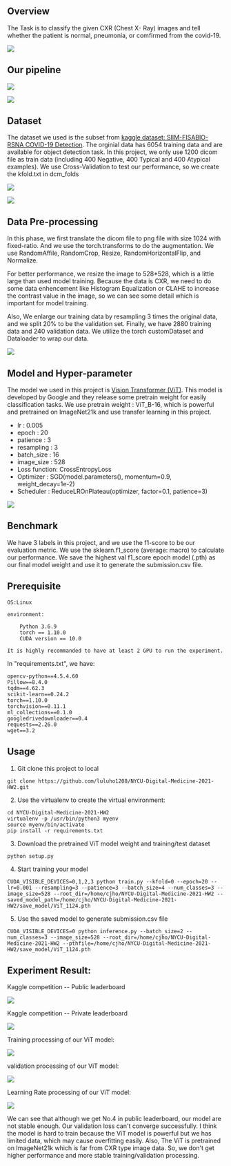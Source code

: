 Overview
---
The Task is to classify the given CXR (Chest X- Ray) images and tell whether the patient is normal, pneumonia, or comfirmed from the covid-19. 

![](https://i.imgur.com/iVcEz32.png)

Our pipeline
---
![](https://i.imgur.com/6uwduWv.png)


![](https://i.imgur.com/FeTaaLY.png)


Dataset
---
The dataset we used is the subset from [kaggle dataset: SIIM-FISABIO-RSNA COVID-19 Detection](https://www.kaggle.com/c/siim-covid19-detection). The orginial data has 6054 training data and are available for object detection task. In this project, we only use 1200 dicom file as train data (including 400 Negative, 400 Typical and 400 Atypical examples). We use Cross-Validation to test our performance, so we create the kfold.txt in dcm_folds

![](https://i.imgur.com/dNSaffV.png)

![](https://i.imgur.com/J9GD7FZ.png)


Data Pre-processing
---
In this phase, we first translate the dicom file to png file with size 1024 with fixed-ratio. And we use the torch.transforms to do the augmentation. We use RandomAffile, RandomCrop, Resize, RandomHorizontalFlip, and Normalize. 

For better performance, we resize the image to 528*528, which is a little large than used model training. Because the data is CXR, we need to do some data enhencement like Histogram Equalization or CLAHE to increase the contrast value in the image, so we can see some detail which is important for model training.


Also, We enlarge our training data by resampling 3 times the original data, and we split 20% to be the validation set. Finally, we have 2880 training data and 240 validation data. We utilize the torch customDataset and Dataloader to wrap our data.


![](https://i.imgur.com/IxVBTP6.png)

Model and Hyper-parameter
---

The model we used in this project is [Vision Transformer (ViT)](https://github.com/google-research/vision_transformer). This model is developed by Google and they release some pretrain weight for easily classification tasks. We use pretrain weight : ViT_B-16, which is powerful and pretrained on ImageNet21k and use transfer learning in this project.

* lr : 0.005
* epoch : 20
* patience : 3
* resampling : 3
* batch_size : 16
* image_size : 528
* Loss function: CrossEntropyLoss
* Optimizer : SGD(model.parameters(), momentum=0.9, weight_decay=1e-2)
* Scheduler : ReduceLROnPlateau(optimizer, factor=0.1, patience=3)

![](https://i.imgur.com/tq7HXY9.png)

Benchmark
---
We have 3 labels in this project, and we use the f1-score to be our evaluation metric. We use the sklearn.f1_score (average: macro) to calculate our performance. We save the highest val f1_score epoch model (.pth) as our final model weight and use it to generate the submission.csv file. 

Prerequisite
---
    OS:Linux
    
    environment: 
        
        Python 3.6.9    
        torch == 1.10.0 
        CUDA version == 10.0
        
    It is highly recommanded to have at least 2 GPU to run the experiment.
    
In "requirements.txt", we have:

    opencv-python==4.5.4.60
    Pillow==8.4.0
    tqdm==4.62.3
    scikit-learn==0.24.2
    torch==1.10.0
    torchvision==0.11.1
    ml_collections==0.1.0
    googledrivedownloader==0.4
    requests==2.26.0
    wget==3.2

Usage
---
1. Git clone this project to local
```git=
git clone https://github.com/luluho1208/NYCU-Digital-Medicine-2021-HW2.git
```

2. Use the virtualenv to create the virtual environment:
```bash=
cd NYCU-Digital-Medicine-2021-HW2
virtualenv -p /usr/bin/python3 myenv
source myenv/bin/activate
pip install -r requirements.txt
```

3. Download the pretrained ViT model weight and training/test dataset
```git=
python setup.py
```

4. Start training your model
```git=
CUDA_VISIBLE_DEVICES=0,1,2,3 python train.py --kfold=0 --epoch=20 --lr=0.001 --resampling=3 --patience=3 --batch_size=4 --num_classes=3 --image_size=528 --root_dir=/home/cjho/NYCU-Digital-Medicine-2021-HW2 --saved_model_path=/home/cjho/NYCU-Digital-Medicine-2021-HW2/save_model/ViT_1124.pth
```

5. Use the saved model to generate submission.csv file
```git=
CUDA_VISIBLE_DEVICES=0 python inference.py --batch_size=2 --num_classes=3 --image_size=528 --root_dir=/home/cjho/NYCU-Digital-Medicine-2021-HW2 --pthfile=/home/cjho/NYCU-Digital-Medicine-2021-HW2/save_model/ViT_1124.pth
```

Experiment Result:
---
Kaggle competition -- Public leaderboard

![](https://i.imgur.com/eRzgAVC.png)

Kaggle competition -- Private leaderboard

![](https://i.imgur.com/eRzgAVC.png)



Training processing of our ViT model:

![](https://i.imgur.com/AtKWdKJ.png)


validation processing of our ViT model:

![](https://i.imgur.com/5CjxVkf.png)

Learning Rate processing of our ViT model:

![](https://i.imgur.com/orN28kR.png)


We can see that although we get No.4 in public leaderboard, our model are not stable enough. Our validation loss can't converge successfully. I think the model is hard to train because the ViT model is powerful but we has limited data, which may cause overfitting easily. Also, The ViT is pretrained on ImageNet21k which is far from CXR type image data. So, we don't get higher performance and more stable training/validation processing.
